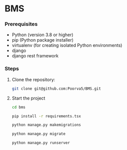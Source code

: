 # BMS 

### Prerequisites

- Python (version 3.8 or higher)
- pip (Python package installer)
- virtualenv (for creating isolated Python environments)
- django
- django rest framework


### Steps

1. Clone the repository:

    ```sh
    git clone git@github.com:Poorva5/BMS.git
    ```

2. Start the project
    
    ```sh
   cd bms

   pip install -r requirements.tsx

   python manage.py makemigrations 

   python manage.py migrate

   python manage.py runserver

    ```





